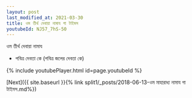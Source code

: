 ```yaml
---
layout: post
last_modified_at: 2021-03-30
title: ওম তীর্থ দেবায়া নামায গা টাইমস
youtubeId: NJ57_7hS-50
---
```

 
 
 ওম তীর্থ দেবায়া নামায  
 
 -  পবিত্র দেবতা কে (পবিত্র জলের দেবতা কে) 
 
  
 
  
 
 
 
 
 
 


{% include youtubePlayer.html id=page.youtubeId %}
 
[Next]({{ site.baseurl }}{% link  split1/_posts/2018-06-13-ওম মাহারাধ্য নামায গা টাইমস.md%})
 
